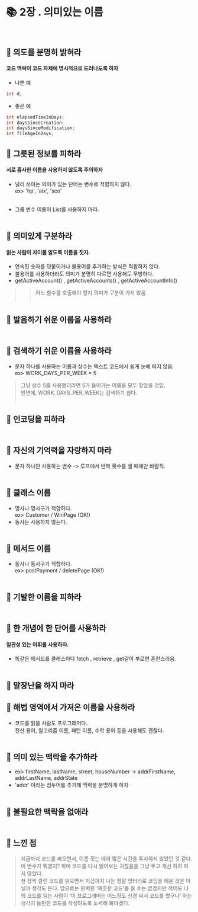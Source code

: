 # :books: 2장 . 의미있는 이름<br><br>


## :paperclip: 의도를 분명히 밝혀라  
#### 코드 맥락이 코드 자체에 명시적으로 드러나도록 하자    
* 나쁜 예  
```java
int d;
```  

* 좋은 예  
```java
int elapsedTimeInDays;  
int daysSinceCreation;  
int daysSinceModification;  
int fileAgeInDays;  
```  

## :paperclip: 그릇된 정보를 피하라  
#### 서로 흡사한 이름을 사용하지 않도록 주의하자  
* 널리 쓰이는 의미가 있는 단어는 변수로 적합하지 않다.  
ex> 'hp', 'aix', 'sco'  <br><br>

* 그룹 변수 이름이 List를 사용하지 마라.<br><br>


## :paperclip: 의미있게 구분하라  
#### 읽는 사람이 차이를 알도록 이름을 짓자.  

* 연속된 숫자를 덧붙이거나 불용어를 추가하는 방식은 적합하지 않다.  
* 불용어를 사용하더라도 의미가 분명히 다르면 사용해도 무방하다.  
* getActiveAccount() , getActiveAccounts() , getActiveAccountInfo()  
>> 어느 함수를 호출해야 할지 의미가 구분이 가지 않음.  <br><br>


## :paperclip: 발음하기 쉬운 이름을 사용하라 <br><br>

## :paperclip: 검색하기 쉬운 이름을 사용하라  
* 문자 하나를 사용하는 이름과 상수는 텍스트 코드에서 쉽게 눈에 띄지 않음.  
ex> WORK_DAYS_PER_WEEK = 5  
> 그냥 상수 5를 사용했더라면 5가 들어가는 이름을 모두 찾았을 것임.  
> 반면에, WORK_DAYS_PER_WEEK는 검색하기 쉽다.  <br><br>


## :paperclip: 인코딩을 피하라 <br><br>

## :paperclip: 자신의 기억력을 자랑하지 마라  
* 문자 하나만 사용하는 변수 -> 루프에서 반복 횟수를 셀 때에만 바람직. <br><br>


## :paperclip: 클래스 이름  
* 명사나 명사구가 적합하다.  
ex> Customer / WiriPage (OK!)  <br>
* 동사는 사용하지 않는다.  <br><br>


## :paperclip: 메서드 이름  
* 동사나 동사구가 적합하다.  
ex> postPayment / deletePage (OK!) <br><br>


## :paperclip: 기발한 이름을 피하라 <br><br>


## :paperclip: 한 개념에 한 단어를 사용하라   
#### 일관성 있는 어휘를 사용하자.  
* 똑같은 메서드를 클래스마다 fetch , retrieve , get같이 부르면 혼란스러움.  <br><br>


## :paperclip: 말장난을 하지 마라  


## :paperclip: 해법 영역에서 가져온 이름을 사용하라  
* 코드를 읽을 사람도 프로그래머다.    
전산 용어, 알고리즘 이름, 패턴 이름, 수학 용어 등을 사용해도 괜찮다.  <br><br>


## :paperclip: 의미 있는 맥락을 추가하라  
* ex> firstName, lastName, street, houseNumber -> addrFirstName, addrLastName, addrState  
* 'addr' 이라는 접두어를 추가해 맥락을 분명하게 하자  <br><br>


## :paperclip: 불필요한 맥락을 없애라  <br><br>


## :paperclip: 느낀 점
> 지금까지 코드를 짜오면서, 이름 짓는 데에 많은 시간을 투자하지 않았던 것 같다. 이 변수가 뭐였지? 하며 코드를 다시 읽어보는 귀찮음을 그냥 두고 개선 하려 하지 않았다.   
한 장씩 클린 코드를 읽으면서 지금까지 나는 정말 엉터리로 코딩을 해온 것은 아닐까 생각도 든다. 앞으로는 완벽한 ‘깨끗한 코드’를 쓸 수는 없겠지만 적어도 나의 코드를 읽는 사람이 ‘이 프로그래머는 어느정도 신경 써서 코드를 썼구나’ 하는 생각이 들만한 코드를 작성하도록 노력해 봐야겠다.



